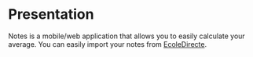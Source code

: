 # Presentation
Notes is a mobile/web application that allows you to easily calculate your average.
You can easily import your notes from [EcoleDirecte](https://www.ecoledirecte.com/Famille).